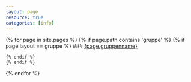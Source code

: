 ```yaml
---
layout: page
resource: true
categories: [info]
---
```


{% for page in site.pages %}
	{% if page.path contains 'gruppe' %}
	{% if page.layout == gruppe %}
	### [{page.gruppenname}]({{page.url}})

	{% endif %}
	{% endif %}
{% endfor %}
